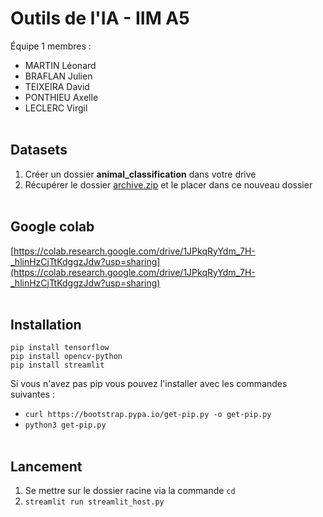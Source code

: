 # Outils de l'IA - IIM A5

Équipe 1 membres :
* MARTIN Léonard
* BRAFLAN Julien
* TEIXEIRA David
* PONTHIEU Axelle
* LECLERC Virgil
<br><br>

## Datasets

1. Créer un dossier **animal_classification** dans votre drive
2. Récupérer le dossier [archive.zip](https://drive.google.com/uc?id=11hLLpkZvWtIf4NOghOkMB8BtDaZhSwU2) et le placer dans ce nouveau dossier
<br><br>

## Google colab

[https://colab.research.google.com/drive/1JPkqRyYdm_7H-_hlinHzCjTtKdggzJdw?usp=sharing](https://colab.research.google.com/drive/1JPkqRyYdm_7H-_hlinHzCjTtKdggzJdw?usp=sharing)
<br><br>
## Installation

```pip install tensorflow```<br>
```pip install opencv-python```<br>
```pip install streamlit```

Si vous n'avez pas pip vous pouvez l'installer avec les commandes suivantes :
* ```curl https://bootstrap.pypa.io/get-pip.py -o get-pip.py```
* ```python3 get-pip.py```
<br><br>

## Lancement

1. Se mettre sur le dossier racine via la commande ```cd```
2. ```streamlit run streamlit_host.py```
